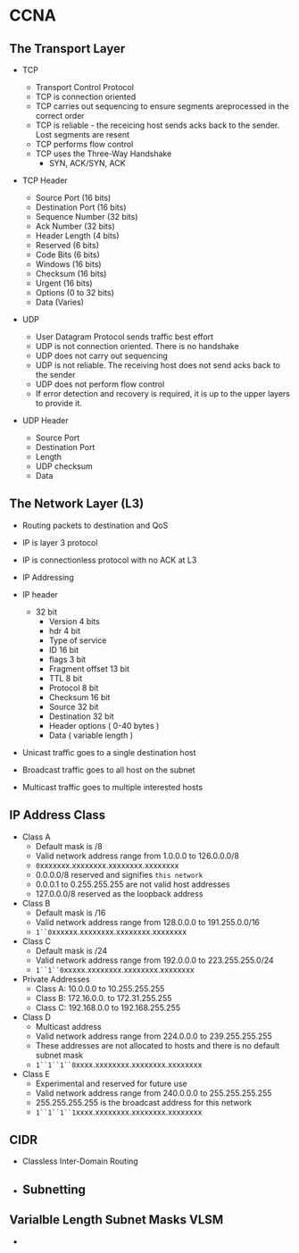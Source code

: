 # CCNA

## The Transport Layer

- TCP
  - Transport Control Protocol
  - TCP is connection oriented
  - TCP carries out sequencing to ensure segments areprocessed in the correct order
  - TCP is reliable - the receicing host sends acks back to the sender. Lost segments are resent
  - TCP performs flow control
  - TCP uses the Three-Way Handshake
    - SYN, ACK/SYN, ACK
- TCP Header
  - Source Port (16 bits)
  - Destination Port (16 bits)
  - Sequence Number (32 bits)
  - Ack Number (32 bits)
  - Header Length (4 bits)
  - Reserved (6 bits)
  - Code Bits (6 bits)
  - Windows (16 bits)
  - Checksum (16 bits)
  - Urgent (16 bits)
  - Options (0 to 32 bits)
  - Data (Varies)

- UDP
  - User Datagram Protocol sends traffic best effort
  - UDP is not connection oriented. There is no handshake
  - UDP does not carry out sequencing
  - UDP is not reliable. The receiving host does not send acks back to the sender
  - UDP does not perform flow control
  - If error detection and recovery is required, it is up to the upper layers to provide it. 
- UDP Header
  - Source Port
  - Destination Port
  - Length
  - UDP checksum
  - Data

## The Network Layer (L3)

- Routing packets to destination and QoS
- IP is layer 3 protocol
- IP is connectionless protocol with no ACK at L3
- IP Addressing
- IP header
  - 32 bit
    - Version 4 bits
    - hdr 4 bit
    - Type of service
    - ID 16 bit
    - flags 3 bit
    - Fragment offset 13 bit
    - TTL 8 bit
    - Protocol 8 bit
    - Checksum 16 bit
    - Source 32 bit
    - Destination 32 bit
    - Header options ( 0-40 bytes )
    - Data ( variable length )

- Unicast traffic goes to a single destination host
- Broadcast traffic goes to all host on the subnet
- Multicast traffic goes to multiple interested hosts

## IP Address Class

- Class A
  - Default mask is /8
  - Valid network address range from 1.0.0.0 to 126.0.0.0/8
  - `0`xxxxxxx.xxxxxxxx.xxxxxxxx.xxxxxxxx
  - 0.0.0.0/8 reserved and signifies `this network`
  - 0.0.0.1 to 0.255.255.255 are not valid host addresses
  - 127.0.0.0/8 reserved as the loopback address
- Class B
  - Default mask is /16
  - Valid network address range from 128.0.0.0 to 191.255.0.0/16
  - `1``0`xxxxxx.xxxxxxxx.xxxxxxxx.xxxxxxxx
- Class C
  - Default mask is /24
  - Valid network address range from 192.0.0.0 to 223.255.255.0/24
  - `1``1``0`xxxxx.xxxxxxxx.xxxxxxxx.xxxxxxxx
- Private Addresses
  - Class A: 10.0.0.0 to 10.255.255.255
  - Class B: 172.16.0.0. to 172.31.255.255
  - Class C: 192.168.0.0 to 192.168.255.255
- Class D
  - Multicast address
  - Valid network address range from 224.0.0.0 to 239.255.255.255
  - These addresses are not allocated to hosts and there is no default subnet mask
  - `1``1``1``0`xxxx.xxxxxxxx.xxxxxxxx.xxxxxxxx
- Class E
  - Experimental and reserved for future use
  - Valid network address range from 240.0.0.0 to 255.255.255.255
  - 255.255.255.255 is the broadcast address for this network
  - `1``1``1``1`xxxx.xxxxxxxx.xxxxxxxx.xxxxxxxx

## CIDR

- Classless Inter-Domain Routing
- Subnetting
  - 

## Varialble Length Subnet Masks VLSM

- 